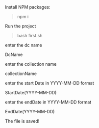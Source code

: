 Install NPM packages:

> npm i

Run the project

> bash first.sh

enter the dc name 

DcName

enter the collection name

collectionName

enter the start Date in YYYY-MM-DD format

StartDate(YYYY-MM-DD) 

enter the endDate in YYYY-MM-DD format

EndDate(YYYY-MM-DD) 

The file is saved!



